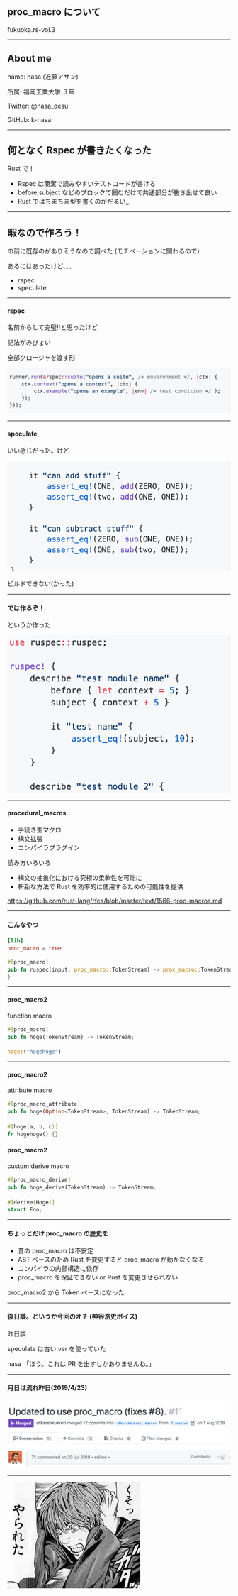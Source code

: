 ## proc_macro について

fukuoka.rs-vol.3

---

## About me

name: nasa (近藤アサン)

所属: 福岡工業大学 ３年

Twitter: @nasa_desu

GitHub: k-nasa

---

## 何となく Rspec が書きたくなった

Rust で！

- Rspec は簡潔で読みやすいテストコードが書ける
- before,subject などのブロックで囲むだけで共通部分が抜き出せて良い
- Rust ではちまちま型を書くのがだるい,,,

---

## 暇なので作ろう！

の前に既存のがありそうなので調べた (モチベーションに関わるので)

あるにはあったけど、、、

- rspec
- speculate

---

#### rspec

名前からして完璧!!と思ったけど

記法がみびょい

全部クロージャを渡す形

![rspec](./assets/rspec.png)

---

#### speculate

いい感じだった。けど

![speculate](./assets/speculate.png)

ビルドできない(かった)

---

#### では作るぞ！

というか作った

![ruspec](./assets/ruspec.png)

---

#### procedural_macros

- 手続き型マクロ
- 構文拡張
- コンパイラプラグイン

読み方いろいろ

- 構文の抽象化における究極の柔軟性を可能に
- 斬新な方法で Rust を効率的に使用するための可能性を提供

https://github.com/rust-lang/rfcs/blob/master/text/1566-proc-macros.md

---

#### こんなやつ

```toml
[lib]
proc_macro = true
```

```rust
#[proc_macro]
pub fn ruspec(input: proc_macro::TokenStream) -> proc_macro::TokenStream {
}
```

---

#### proc_macro2

function macro

```rust
#[proc_macro]
pub fn hoge(TokenStream) -> TokenStream;

hoge!("hogehoge")
```

---

#### proc_macro2

attribute macro

```rust
#[proc_macro_attribute]
pub fn hoge(Option<TokenStream>, TokenStream) -> TokenStream;

#[hoge(a, b, c)]
fn hogehoge() {}
```

#### proc_macro2

custom derive macro

```rust
#[proc_macro_derive]
pub fn hoge_derive(TokenStream) -> TokenStream;

#[derive(Hoge)]
struct Foo;
```

---

#### ちょっとだけ proc_macro の歴史を

- 昔の proc_macro は不安定
- AST ベースのため Rust を変更すると proc_macro が動かなくなる
- コンパイラの内部構造に依存
- proc_macro を保証できない or Rust を変更させられない

proc_macro2 から Token ベースになった

---

#### 後日談。というか今回のオチ (神谷浩史ボイス)

昨日談

speculate は古い ver を使っていた

nasa 「ほう。これは PR を出すしかありませんね。」

---

#### 月日は流れ昨日(2019/4/23)

![marged](./assets/marged.png)

---

![yarareta](./assets/yarareta.jpeg)
